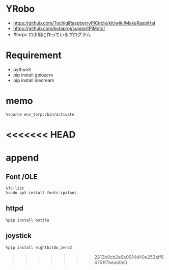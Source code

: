 # YRobo

* https://github.com/TochigiRaspberryPICircle/kit/wiki/MakeRaspiHat
* https://github.com/kotaproj/supportPiMotor
* #torpc ロボ用に作っているプログラム 

# Requirement
* python3
* pip install gpiozero
* pip install icecream

# memo

    %source env_torpc/bin/activate

<<<<<<< HEAD
=======
# append
## Font /OLE

    %fc-list
    %sudo apt install fonts-ipafont

## httpd

    %pip install bottle
    
## joystick

    %pip install eightbitdo_zero2
  
    
>>>>>>> 2813b0cb2e6e0914d40e253aff66751f7bea60e0
